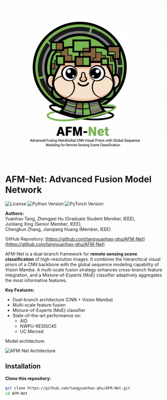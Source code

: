 ![AFM-Net Logo](docs/logo.png)

# AFM-Net: Advanced Fusion Model Network

![License](https://img.shields.io/badge/License-MIT-blue)
![Python Version](https://img.shields.io/badge/Python-3.8%2B-green)
![PyTorch Version](https://img.shields.io/badge/PyTorch-1.12%2B-orange)

**Authors:**  
Yuanhao Tang, Zhengpei Hu (Graduate Student Member, IEEE),  
Junliang Xing (Senior Member, IEEE),  
Chengkun Zhang, Jianqiang Huang (Member, IEEE)  

GitHub Repository: [https://github.com/tangyuanhao-qhu/AFM-Net](https://github.com/tangyuanhao-qhu/AFM-Net)

AFM-Net is a dual-branch framework for **remote sensing scene classification** of high-resolution images. It combines the hierarchical visual priors of a CNN backbone with the global sequence modeling capability of Vision Mamba. A multi-scale fusion strategy enhances cross-branch feature integration, and a Mixture-of-Experts (MoE) classifier adaptively aggregates the most informative features.

**Key Features:**
- Dual-branch architecture (CNN + Vision Mamba)
- Multi-scale feature fusion
- Mixture-of-Experts (MoE) classifier
- State-of-the-art performance on:
  - AID
  - NWPU-RESISC45
  - UC Merced

Model architecture:

![AFM-Net Architecture](docs/fig1.png)

## Installation

**Clone this repository:**
```bash
git clone https://github.com/tangyuanhao-qhu/AFM-Net.git
cd AFM-Net

